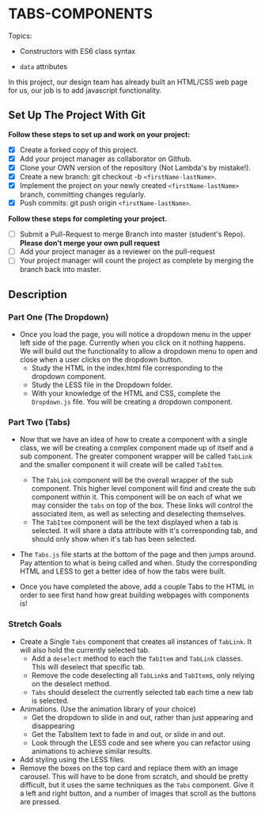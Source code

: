 # TABS-COMPONENTS

Topics:

- Constructors with ES6 class syntax

- `data` attributes

In this project, our design team has already built an HTML/CSS web page for us, our job is to add javascript functionality.

## Set Up The Project With Git

**Follow these steps to set up and work on your project:**

- [x] Create a forked copy of this project.
- [x] Add your project manager as collaborator on Github.
- [x] Clone your OWN version of the repository (Not Lambda's by mistake!).
- [x] Create a new branch: git checkout -b `<firstName-lastName>`.
- [x] Implement the project on your newly created `<firstName-lastName>` branch, committing changes regularly.
- [x] Push commits: git push origin `<firstName-lastName>`.

**Follow these steps for completing your project.**

- [ ] Submit a Pull-Request to merge <firstName-lastName> Branch into master (student's Repo). **Please don't merge your own pull request**
- [ ] Add your project manager as a reviewer on the pull-request
- [ ] Your project manager will count the project as complete by merging the branch back into master.

## Description

### Part One (The Dropdown)

- Once you load the page, you will notice a dropdown menu in the upper left side of the page. Currently when you click on it nothing happens. We will build out the functionality to allow a dropdown menu to open and close when a user clicks on the dropdown button.
  - Study the HTML in the index.html file corresponding to the dropdown component.
  - Study the LESS file in the Dropdown folder.
  - With your knowledge of the HTML and CSS, complete the `Dropdown.js` file. You will be creating a dropdown component.

### Part Two (Tabs)

- Now that we have an idea of how to create a component with a single class, we will be creating a complex component made up of itself and a sub component. The greater component wrapper will be called `TabLink` and the smaller component it will create will be called `TabItem`.

  - The `TabLink` component will be the overall wrapper of the sub component. This higher level component will find and create the sub component within it. This component will be on each of what we may consider the `tabs` on top of the box. These links will control the associated item, as well as selecting and deselecting themselves.
  - The `TabItem` component will be the text displayed when a tab is selected. It will share a data attribute with it's corresponding tab, and should only show when it's tab has been selected.

- The `Tabs.js` file starts at the bottom of the page and then jumps around. Pay attention to what is being called and when. Study the corresponding HTML and LESS to get a better idea of how the tabs were built.

- Once you have completed the above, add a couple Tabs to the HTML in order to see first hand how great building webpages with components is!

### Stretch Goals

- Create a Single `Tabs` component that creates all instances of `TabLink`. It will also hold the currently selected tab.
  - Add a `deselect` method to each the `TabItem` and `TabLink` classes. This will deselect that specific tab.
  - Remove the code deselecting all `TabLink`s and `TabItem`s, only relying on the deselect method.
  - `Tabs` should deselect the currently selected tab each time a new tab is selected.
- Animations. (Use the animation library of your choice)
  - Get the dropdown to slide in and out, rather than just appearing and disappearing
  - Get the TabsItem text to fade in and out, or slide in and out.
  - Look through the LESS code and see where you can refactor using animations to achieve similar results.
- Add styling using the LESS files.
- Remove the boxes on the top card and replace them with an image carousel. This will have to be done from scratch, and should be pretty difficult, but it uses the same techniques as the `Tabs` component. Give it a left and right button, and a number of images that scroll as the buttons are pressed.
